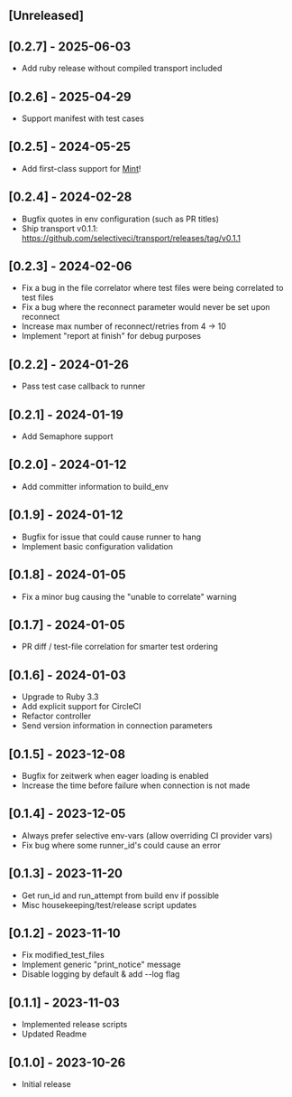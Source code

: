 ## [Unreleased]

## [0.2.7] - 2025-06-03
- Add ruby release without compiled transport included

## [0.2.6] - 2025-04-29
- Support manifest with test cases

## [0.2.5] - 2024-05-25
- Add first-class support for [Mint](https://www.rwx.com/mint)!

## [0.2.4] - 2024-02-28
- Bugfix quotes in env configuration (such as PR titles)
- Ship transport v0.1.1: https://github.com/selectiveci/transport/releases/tag/v0.1.1

## [0.2.3] - 2024-02-06

- Fix a bug in the file correlator where test files were being correlated to test files
- Fix a bug where the reconnect parameter would never be set upon reconnect
- Increase max number of reconnect/retries from 4 -> 10
- Implement "report at finish" for debug purposes

## [0.2.2] - 2024-01-26

- Pass test case callback to runner

## [0.2.1] - 2024-01-19

- Add Semaphore support

## [0.2.0] - 2024-01-12

- Add committer information to build_env

## [0.1.9] - 2024-01-12

- Bugfix for issue that could cause runner to hang
- Implement basic configuration validation

## [0.1.8] - 2024-01-05

- Fix a minor bug causing the "unable to correlate" warning

## [0.1.7] - 2024-01-05

- PR diff / test-file correlation for smarter test ordering

## [0.1.6] - 2024-01-03

- Upgrade to Ruby 3.3
- Add explicit support for CircleCI
- Refactor controller
- Send version information in connection parameters

## [0.1.5] - 2023-12-08

- Bugfix for zeitwerk when eager loading is enabled
- Increase the time before failure when connection is not made

## [0.1.4] - 2023-12-05

- Always prefer selective env-vars (allow overriding CI provider vars)
- Fix bug where some runner_id's could cause an error

## [0.1.3] - 2023-11-20

- Get run_id and run_attempt from build env if possible
- Misc housekeeping/test/release script updates

## [0.1.2] - 2023-11-10

- Fix modified_test_files
- Implement generic "print_notice" message
- Disable logging by default & add --log flag

## [0.1.1] - 2023-11-03

- Implemented release scripts
- Updated Readme

## [0.1.0] - 2023-10-26

- Initial release

